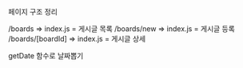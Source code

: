 페이지 구조 정리

/boards => index.js  = 게시글 목록
/boards/new => index.js = 게시글 등록
/boards/[boardId] => index.js = 게시글 상세

getDate 함수로 날짜뽑기

